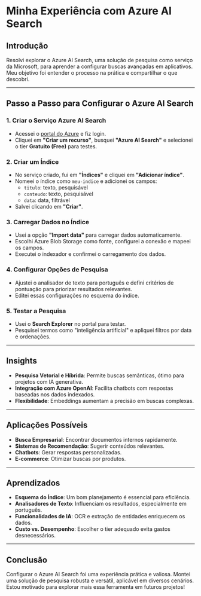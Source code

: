 # Minha Experiência com Azure AI Search

## Introdução
Resolvi explorar o Azure AI Search, uma solução de pesquisa como serviço da Microsoft, para aprender a configurar buscas avançadas em aplicativos. Meu objetivo foi entender o processo na prática e compartilhar o que descobri.

---

## Passo a Passo para Configurar o Azure AI Search

### 1. Criar o Serviço Azure AI Search
- Acessei o [portal do Azure](https://portal.azure.com) e fiz login.
- Cliquei em **"Criar um recurso"**, busquei **"Azure AI Search"** e selecionei o tier **Gratuito (Free)** para testes.

### 2. Criar um Índice
- No serviço criado, fui em **"Índices"** e cliquei em **"Adicionar índice"**.
- Nomeei o índice como `meu-indice` e adicionei os campos:
  - `titulo`: texto, pesquisável
  - `conteudo`: texto, pesquisável
  - `data`: data, filtrável
- Salvei clicando em **"Criar"**.

### 3. Carregar Dados no Índice
- Usei a opção **"Import data"** para carregar dados automaticamente.
- Escolhi Azure Blob Storage como fonte, configurei a conexão e mapeei os campos.
- Executei o indexador e confirmei o carregamento dos dados.

### 4. Configurar Opções de Pesquisa
- Ajustei o analisador de texto para português e defini critérios de pontuação para priorizar resultados relevantes.
- Editei essas configurações no esquema do índice.

### 5. Testar a Pesquisa
- Usei o **Search Explorer** no portal para testar.
- Pesquisei termos como "inteligência artificial" e apliquei filtros por data e ordenações.

---

## Insights
- **Pesquisa Vetorial e Híbrida**: Permite buscas semânticas, ótimo para projetos com IA generativa.
- **Integração com Azure OpenAI**: Facilita chatbots com respostas baseadas nos dados indexados.
- **Flexibilidade**: Embeddings aumentam a precisão em buscas complexas.

---

## Aplicações Possíveis
- **Busca Empresarial**: Encontrar documentos internos rapidamente.
- **Sistemas de Recomendação**: Sugerir conteúdos relevantes.
- **Chatbots**: Gerar respostas personalizadas.
- **E-commerce**: Otimizar buscas por produtos.

---

## Aprendizados
- **Esquema do Índice**: Um bom planejamento é essencial para eficiência.
- **Analisadores de Texto**: Influenciam os resultados, especialmente em português.
- **Funcionalidades de IA**: OCR e extração de entidades enriquecem os dados.
- **Custo vs. Desempenho**: Escolher o tier adequado evita gastos desnecessários.

---

## Conclusão
Configurar o Azure AI Search foi uma experiência prática e valiosa. Montei uma solução de pesquisa robusta e versátil, aplicável em diversos cenários. Estou motivado para explorar mais essa ferramenta em futuros projetos!
